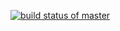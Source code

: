 [![build status of master](https://travis-ci.org/joncucci/GitHubAPI567.svg?branch=master)](https://travis-ci.org/joncucci/GitHubAPI567)
